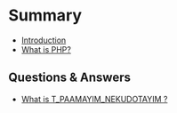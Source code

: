 # Summary

* [Introduction](README.md)
* [What is PHP?](what-is-php.md)

## Questions & Answers

* [What is T\_PAAMAYIM\_NEKUDOTAYIM ?](questions-and-answers/wat.md)

